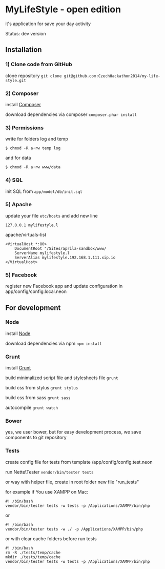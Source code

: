 MyLifeStyle - open edition
==========================

it's application for save your day activity

Status: dev version



Installation
------------

### 1) Clone code from GitHub

clone repository `git clone git@github.com:CzechHackathon2014/my-life-style.git`


### 2) Composer

install [Composer](http://getcomposer.org)

download dependencies via composer
`composer.phar install`


### 3) Permissions

write for folders log and temp

`$ chmod -R a+rw temp log`

and for data

`$ chmod -R a+rw www/data`


### 4) SQL

init SQL from `app/model/db/init.sql`


### 5) Apache

update your file `etc/hosts` and add new line

`127.0.0.1 mylifestyle.l`

apache/virtuals-list

```
<VirtualHost *:80>
    DocumentRoot "/Sites/aprila-sandbox/www/
    ServerName mylifestyle.l
    ServerAlias mylifestyle.192.168.1.111.xip.io
</VirtualHost>
```

### 5) Facebook

register new Facebook app and update configuration in app/config/config.local.neon



For development
------------

### Node

install [Node](http://nodejs.org)

download dependencies via npm
`npm install`



### Grunt

install [Grunt](http://gruntjs.com)

build minimalized script file and stylesheets file
`grunt`

build css from stylus
`grunt stylus`

build css from sass
`grunt sass`

autocompile
`grunt watch`


### Bower

yes, we user bower, but for easy development process, we save components to git repository


### Tests

create config file for tests from template /app/config/config.test.neon

run Nette\Tester `vendor/bin/tester tests`

or way with helper file, create in root folder new file "run_tests"

for example if You use XAMPP on Mac:
```
#! /bin/bash
vendor/bin/tester tests -w tests -p /Applications/XAMPP/bin/php
```
or
```
#! /bin/bash
vendor/bin/tester tests -w ./ -p /Applications/XAMPP/bin/php
```

or with clear cache folders before run tests

```
#! /bin/bash
rm -R ./tests/temp/cache
mkdir ./tests/temp/cache
vendor/bin/tester tests -w tests -p /Applications/XAMPP/bin/php
```